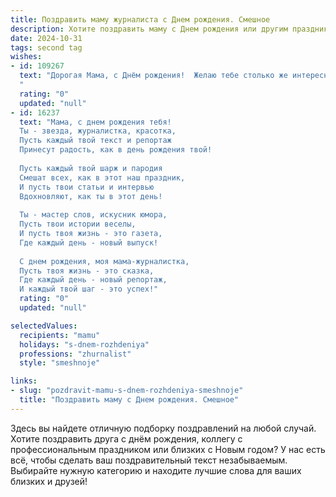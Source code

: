 ```yaml
---
title: Поздравить маму журналиста c Днем рождения. Смешное
description: Хотите поздравить маму c Днем рождения или другим праздником? Наш ИИ создаст незабываемое поздравление, а вы обязательно выделитесь среди других.  
date: 2024-10-31
tags: second tag
wishes:
- id: 109267
  text: "Дорогая Мама, с Днём рождения!  Желаю тебе столько же интересных историй в жизни, сколько ты написала за свою журналистскую карьеру! Пусть твой день будет полон ярких событий, а не только скучных  пресс-конференций,  и пусть все твои \"сенсации\" будут только приятными!  Будь здорова, весела и никогда не теряй чутья на  интересные новости (даже если это новости о внуках!).
  "
  rating: "0"
  updated: "null"
- id: 16237
  text: "Мама, с днем рождения тебя!
  Ты - звезда, журналистка, красотка,
  Пусть каждый твой текст и репортаж
  Принесут радость, как в день рождения твой!
  
  Пусть каждый твой шарж и пародия
  Смешат всех, как в этот наш праздник,
  И пусть твои статьи и интервью
  Вдохновляют, как ты в этот день!
  
  Ты - мастер слов, искусник юмора,
  Пусть твои истории веселы,
  И пусть твоя жизнь - это газета,
  Где каждый день - новый выпуск!
  
  С днем рождения, моя мама-журналистка,
  Пусть твоя жизнь - это сказка,
  Где каждый день - новый репортаж,
  И каждый твой шаг - это успех!"
  rating: "0"
  updated: "null"

selectedValues:
  recipients: "mamu"
  holidays: "s-dnem-rozhdeniya"
  professions: "zhurnalist"
  style: "smeshnoje"

links:
- slug: "pozdravit-mamu-s-dnem-rozhdeniya-smeshnoje"
  title: "Поздравить маму c Днем рождения. Смешное"
---
```


Здесь вы найдете отличную подборку поздравлений на любой случай.
Хотите поздравить друга с днём рождения, коллегу с профессиональным праздником или близких с Новым годом? У нас есть всё, чтобы сделать ваш поздравительный текст незабываемым. Выбирайте нужную категорию и находите лучшие слова для ваших близких и друзей!
